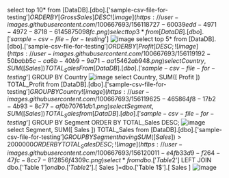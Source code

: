 select top 10* from [DataDB].[dbo].['sample-csv-file-for-testing$'] ORDER BY[ Gross Sales ] DESC
 ![image](https://user-images.githubusercontent.com/100667693/156118727-60039edd-4971-4972-8718-6145875098fc.png)
 select top 3 *from [DataDB].[ dbo].['sample-csv-file-for-testing$']
 ![image](https://user-images.githubusercontent.com/100667693/156119006-b16c8b4d-9420-4394-ac49-3ef747a94188.png)
 select top 5* from [DataDB].[dbo].['sample-csv-file-for-testing$']ORDER BY [ Profit ] DESC;
 ![image](https://user-images.githubusercontent.com/100667693/156119192-50babb5c-ca6b-40b9-9a71-aa15462ab948.png)
  select Country, SUM([  Sales ]) TOTAL_Sales From [DataDB].[dbo].['sample-csv-file-for-testing$'] GROUP BY Country
  ![image](https://user-images.githubusercontent.com/100667693/156119426-6c52d46d-d4f6-46b2-b96e-9c10722ab008.png)
 select Country, SUM([ Profit ])  TOTAL_Profit from [DataDB].[dbo].['sample-csv-file-for-testing$'] GROUP BY Country 
 ![image](https://user-images.githubusercontent.com/100667693/156119625-465864f8-17b2-4b93-8c77-af0b70761db1.png)
  select Segment, SUM([  Sales ]) TOTAL_Sales from [DataDB].[dbo].['sample-csv-file-for-testing$']  GROUP BY Segment ORDER BY TOTAL_Sales DESC;
  ![image](https://user-images.githubusercontent.com/100667693/156119788-a333da35-f439-4df7-a6b6-c5dc97edd026.png)
  select Segment, SUM([  Sales ]) TOTAL_Sales from [DataDB].[dbo].['sample-csv-file-for-testing$'] GROUP BY Segment having SUM([  Sales ])>2000000 ORDER BY TOTAL_Sales DESC;
  ![image](https://user-images.githubusercontent.com/100667693/156120011-e4fb33d9-f264-47fc-8cc7-812856f4309c.png)
select * from dbo.['Table 2$'] LEFT JOIN dbo.['Table 1$']on dbo.['Table 2$'].[  Sales ]=dbo.['Table 1$'].[  Sales ]
![image](https://user-images.githubusercontent.com/100667693/156120272-55a7bbf5-9356-4b3c-bc6b-421ef444865e.png)

 

  




 







 



